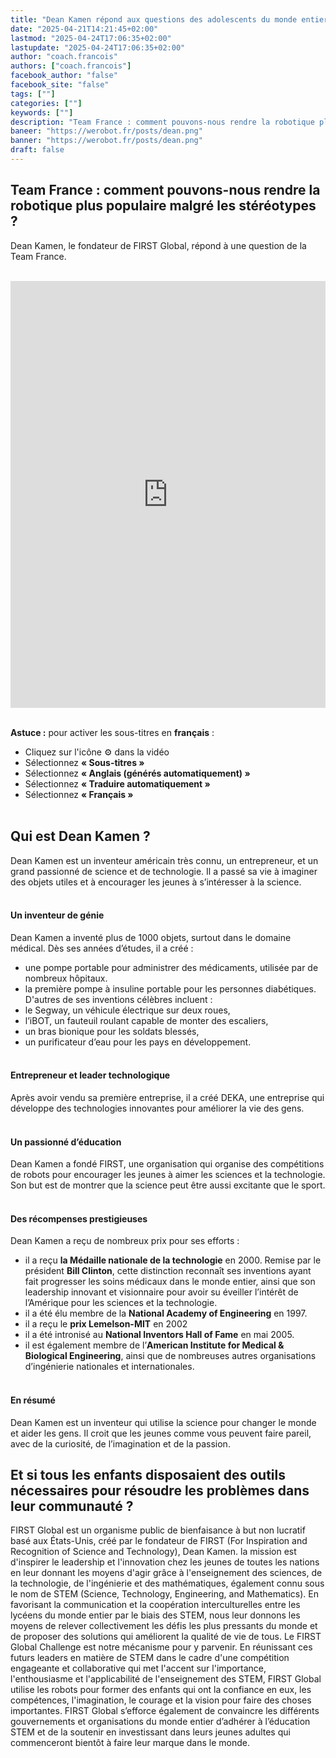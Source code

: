 ```yaml
---
title: "Dean Kamen répond aux questions des adolescents du monde entier | FIRST Global"
date: "2025-04-21T14:21:45+02:00"
lastmod: "2025-04-24T17:06:35+02:00"
lastupdate: "2025-04-24T17:06:35+02:00"
author: "coach.francois"
authors: ["coach.francois"]
facebook_author: "false"
facebook_site: "false"
tags: [""]
categories: [""]
keywords: [""]
description: "Team France : comment pouvons-nous rendre la robotique plus populaire malgré les stéréotypes ?"
baneer: "https://werobot.fr/posts/dean.png"
banner: "https://werobot.fr/posts/dean.png"
draft: false
---
```

## Team France : comment pouvons-nous rendre la robotique plus populaire malgré les stéréotypes ?

Dean Kamen, le fondateur de FIRST Global, répond à une question de la Team France.

<br>
<iframe width="100%" height="683" src="https://www.youtube.com/embed/W20iGPFUNRg?si=YNgMHTV9ZOEFUvTZ&amp;start=569&amp;end=624" title="YouTube video player" frameborder="0" allow="accelerometer; autoplay; clipboard-write; encrypted-media; gyroscope; picture-in-picture; web-share" referrerpolicy="strict-origin-when-cross-origin" allowfullscreen></iframe>
<br><br>

<strong>Astuce :</strong> pour activer les sous-titres en <strong>français</strong> :
- Cliquez sur l'icône ⚙️ dans la vidéo
- Sélectionnez <strong>« Sous-titres »</strong>
- Sélectionnez <strong>« Anglais (générés automatiquement) »</strong>
- Sélectionnez <strong>« Traduire automatiquement »</strong>
- Sélectionnez <strong>« Français »</strong>
<br><br>

## Qui est Dean Kamen ?

Dean Kamen est un inventeur américain très connu, un entrepreneur, et un grand passionné de science et de technologie. Il a passé sa vie à imaginer des objets utiles et à encourager les jeunes à s’intéresser à la science.
<br><br>

#### Un inventeur de génie
Dean Kamen a inventé plus de 1000 objets, surtout dans le domaine médical. Dès ses années d’études, il a créé :
- une pompe portable pour administrer des médicaments, utilisée par de nombreux hôpitaux.
-  la première pompe à insuline portable pour les personnes diabétiques.
D'autres de ses inventions célèbres incluent :
 - le Segway, un véhicule électrique sur deux roues,
- l’iBOT, un fauteuil roulant capable de monter des escaliers,
- un bras bionique pour les soldats blessés,
- un purificateur d’eau pour les pays en développement.
<br><br>

#### Entrepreneur et leader technologique
Après avoir vendu sa première entreprise, il a créé DEKA, une entreprise qui développe des technologies innovantes pour améliorer la vie des gens.
<br><br>

#### Un passionné d’éducation
Dean Kamen a fondé FIRST, une organisation qui organise des compétitions de robots pour encourager les jeunes à aimer les sciences et la technologie. Son but est de montrer que la science peut être aussi excitante que le sport.
<br><br>

#### Des récompenses prestigieuses
Dean Kamen a reçu de nombreux prix pour ses efforts :
- il a reçu **la Médaille nationale de la technologie** en 2000. Remise par le président **Bill Clinton**, cette distinction reconnaît ses inventions ayant fait progresser les soins médicaux dans le monde entier, ainsi que son leadership innovant et visionnaire pour avoir su éveiller l’intérêt de l’Amérique pour les sciences et la technologie.
-  il a été élu membre de la **National Academy of Engineering** en 1997.
-  il a reçu le **prix Lemelson-MIT** en 2002
-  il a été intronisé au **National Inventors Hall of Fame** en mai 2005.
-  il est également membre de l’**American Institute for Medical & Biological Engineering**, ainsi que de nombreuses autres organisations d’ingénierie nationales et internationales.
<br><br>

#### En résumé
Dean Kamen est un inventeur qui utilise la science pour changer le monde et aider les gens. Il croit que les jeunes comme vous peuvent faire pareil, avec de la curiosité, de l’imagination et de la passion.


## Et si tous les enfants disposaient des outils nécessaires pour résoudre les problèmes dans leur communauté ?

FIRST Global est un organisme public de bienfaisance à but non lucratif basé aux États-Unis, créé par le fondateur de FIRST (For Inspiration and Recognition of Science and Technology), Dean Kamen. la mission est d'inspirer le leadership et l'innovation chez les jeunes de toutes les nations en leur donnant les moyens d'agir grâce à l'enseignement des sciences, de la technologie, de l'ingénierie et des mathématiques, également connu sous le nom de STEM (Science, Technology, Engineering, and Mathematics).
En favorisant la communication et la coopération interculturelles entre les lycéens du monde entier par le biais des STEM, nous leur donnons les moyens de relever collectivement les défis les plus pressants du monde et de proposer des solutions qui améliorent la qualité de vie de tous. Le FIRST Global Challenge est notre mécanisme pour y parvenir. En réunissant ces futurs leaders en matière de STEM dans le cadre d'une compétition engageante et collaborative qui met l'accent sur l'importance, l'enthousiasme et l'applicabilité de l'enseignement des STEM, FIRST Global utilise les robots pour former des enfants qui ont la confiance en eux, les compétences, l'imagination, le courage et la vision pour faire des choses importantes.
FIRST Global s’efforce également de convaincre les différents gouvernements et organisations du monde entier d’adhérer à l’éducation STEM et de la soutenir en investissant dans leurs jeunes adultes qui commenceront bientôt à faire leur marque dans le monde.






























